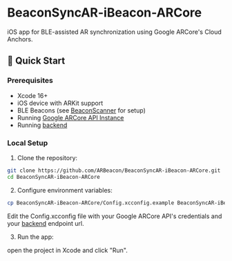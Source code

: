 # BeaconSyncAR-iBeacon-ARCore

iOS app for BLE-assisted AR synchronization using Google ARCore's Cloud Anchors.

## 🚀 Quick Start

### Prerequisites
- Xcode 16+
- iOS device with ARKit support
- BLE Beacons (see [BeaconScanner](https://github.com/ARBeacon/BeaconScanner) for setup)
- Running [Google ARCore API Instance](https://console.cloud.google.com/apis/library/arcore)
- Running [backend](https://github.com/ARBeacon/BeaconSyncAR-api)

### Local Setup

1. Clone the repository: 
```bash
git clone https://github.com/ARBeacon/BeaconSyncAR-iBeacon-ARCore.git
cd BeaconSyncAR-iBeacon-ARCore
```
2. Configure environment variables:
```bash
cp BeaconSyncAR-iBeacon-ARCore/Config.xcconfig.example BeaconSyncAR-iBeacon-ARCore/Config.xcconfig
```
Edit the Config.xcconfig file with your Google ARCore API's credentials and your [backend](https://github.com/ARBeacon/BeaconSyncAR-api) endpoint url.

3. Run the app:

open the project in Xcode and click "Run".

